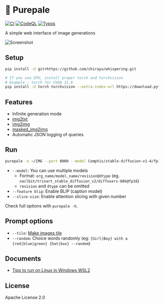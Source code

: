 
# 🎨 Purepale

[![CI](https://github.com/shirayu/purepale/actions/workflows/ci.yml/badge.svg)](https://github.com/shirayu/purepale/actions/workflows/ci.yml)
[![CodeQL](https://github.com/shirayu/purepale/actions/workflows/codeql-analysis.yml/badge.svg)](https://github.com/shirayu/purepale/actions/workflows/codeql-analysis.yml)
[![Typos](https://github.com/shirayu/purepale/actions/workflows/typos.yml/badge.svg)](https://github.com/shirayu/purepale/actions/workflows/typos.yml)

A simple web interface of image generations

![Screenshot](https://user-images.githubusercontent.com/963961/189476775-87a4c8b2-8959-4582-8708-7282e30091b2.png)

## Setup

```bash
pip install -U git+https://github.com/shirayu/whispering.git

# If you use GPU, install proper torch and torchvision
# Example : torch for CUDA 11.6
pip install -U torch torchvision --extra-index-url https://download.pytorch.org/whl/cu116
```

## Features

- Infinite generation mode
- [img2txt](https://twitter.com/shirayu/status/1564242586738790406)
- [img2img](https://twitter.com/shirayu/status/1563138353201291266)
- [masked_img2img](https://twitter.com/shirayu/status/1563466297668935680)
- Automatic JSON logging of queries

## Run

```bash
purepale -o ~/IMG --port 8000 --model CompVis/stable-diffusion-v1-4/fp16
```

- ``--model``: You can use multiple models
    - Format: ``org_name/model_name/revision@dtype`` (eg. ``naclbit/trinart_stable_diffusion_v2/diffusers-60k@fp16``)
    - ``revision`` and ``dtype`` can be omitted
- ``--feature blip``: Enable BLIP (caption model)
- ``--slice-size``: Enable attention slicing with given number

Check full options with ``purepale -h``.

## Prompt options

- ``--tile``: [Make images tile](https://twitter.com/shirayu/status/1563907466131537920)
- ``--random``: Choice words randomly (eg: ``{Girl|Boy} with a {red|blue|green} {hat|box} --random``)

## Documents

- [Tips to run on Linux in Windows WSL2](docs/wsl2.md)

## License

Apache License 2.0
